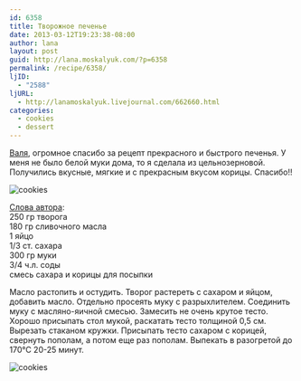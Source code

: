 ```yaml
---
id: 6358
title: Творожное печенье
date: 2013-03-12T19:23:38-08:00
author: lana
layout: post
guid: http://lana.moskalyuk.com/?p=6358
permalink: /recipe/6358/
ljID:
  - "2588"
ljURL:
  - http://lanamoskalyuk.livejournal.com/662660.html
categories:
  - cookies
  - dessert
---
```

[Валя](http://porosolka-balt.livejournal.com/166008.html?view=7896696#t7896696), огромное спасибо за рецепт прекрасного и быстрого печенья. У меня не было белой муки дома, то я сделала из цельнозерновой. Получились вкусные, мягкие и с прекрасным вкусом корицы. Спасибо!!

![cookies](http://farm9.staticflickr.com/8367/8553140546_a78a26380f_c.jpg) 

[Слова автора](http://porosolka-balt.livejournal.com/166008.html?view=7896696#t7896696):  
250 гр творога  
180 гр сливочного масла  
1 яйцо  
1/3 ст. сахара  
300 гр муки  
3/4 ч.л. соды  
смесь сахара и корицы для посыпки

Масло растопить и остудить. Творог растереть с сахаром и яйцом, добавить масло. Отдельно просеять муку с разрыхлителем. Соединить муку с масляно-яичной смесью. Замесить не очень крутое тесто. Хорошо присыпать стол мукой, раскатать тесто толщиной 0,5 см. Вырезать стаканом кружки. Присыпать тесто сахаром с корицей, свернуть пополам, а потом еще раз пополам. Выпекать в разогретой до 170°С 20-25 минут.

![cookies](http://farm9.staticflickr.com/8252/8552038527_42af42676a_c.jpg)
